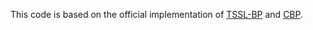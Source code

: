 This code is based on the official implementation of [TSSL-BP](https://github.com/stonezwr/TSSL-BP) and [CBP](https://github.com/dooseokjeong/CBP).
